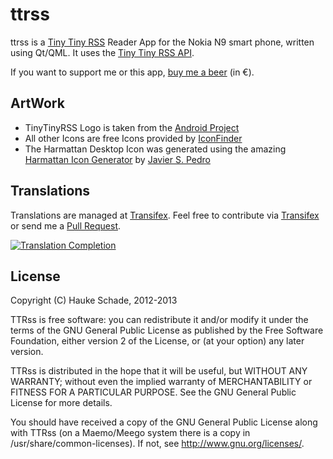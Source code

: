 ttrss
==========

ttrss is a [Tiny Tiny RSS](http://tt-rss.org) Reader App for the
Nokia N9 smart phone, written using Qt/QML.
It uses the [Tiny Tiny RSS API](http://tt-rss.org/redmine/projects/tt-rss/wiki/JsonApiReference).

If you want to support me or this app, [buy me a beer](https://www.paypal.com/cgi-bin/webscr?cmd=_s-xclick&hosted_button_id=WUWGSGAK8K7ZN) (in &euro;).

ArtWork
----------
* TinyTinyRSS Logo is taken from the [Android Project](http://tt-rss.org/redmine/projects/tt-rss-android/wiki/)
* All other Icons are free Icons provided by [IconFinder](http://www.iconfinder.com/search/?q=iconset%3Adevelopperss)
* The Harmattan Desktop Icon was generated using the amazing [Harmattan Icon Generator](http://apps.javispedro.com/nit/hicg/) by [Javier S. Pedro](https://gitorious.org/hicg/hicg)

Translations
----------

Translations are managed at [Transifex](https://www.transifex.com/). Feel free to contribute via [Transifex](https://www.transifex.com/projects/p/ttrss/resource/main/) or send me a [Pull Request](https://github.com/cnlpete/ttrss/pulls).

[![Translation Completion](https://www.transifex.com/projects/p/ttrss/resource/main/chart/image_png)](https://www.transifex.com/projects/p/ttrss/resource/main/)


License
----------
Copyright (C) Hauke Schade, 2012-2013

TTRss is free software: you can redistribute it and/or modify it
under the terms of the GNU General Public License as published
by the Free Software Foundation, either version 2 of the License, or
(at your option) any later version.

TTRss is distributed in the hope that it will be useful, but
WITHOUT ANY WARRANTY; without even the implied warranty of  MERCHANTABILITY
or FITNESS FOR A PARTICULAR PURPOSE. See the GNU General Public
License for more details.

You should have received a copy of the GNU General Public License
along with TTRss (on a Maemo/Meego system there is a copy in 
/usr/share/common-licenses). If not, see http://www.gnu.org/licenses/.
